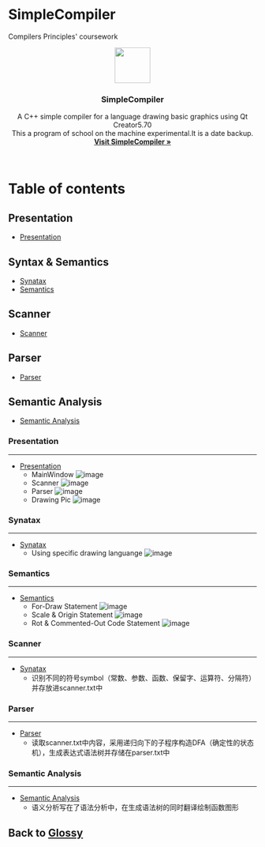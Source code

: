 ﻿# SimpleCompiler
Compilers Principles' coursework

<p align="center">
  <a href="https://github.com/Glossy">
    <img src="https://avatars1.githubusercontent.com/u/20094589?v=3&s=400" width=72 height=72>
  </a>

  <h3 align="center">SimpleCompiler</h3>

  <p align="center">
    A C++ simple compiler for a language drawing basic graphics using Qt Creator5.70
    <br>
    This a program of school on the machine experimental.It is a date backup. 
    <br>
    <a href="https://github.com/Glossy/SimpleComplier"><strong>Visit SimpleCompiler &raquo;</strong></a>
  </p>
</p>

<br>

# Table of contents

## Presentation
- [Presentation](#Presentation)

## Syntax & Semantics
- [Synatax](#PriorityQueue)
- [Semantics](#Semantics)

## Scanner
- [Scanner](#Scanner)

## Parser
- [Parser](#Parser)

## Semantic Analysis
- [Semantic Analysis](https://github.com/Glossy/SimpleComplier/tree/master/src/Parser.h)

### Presentation
---
- [Presentation](https://github.com/Glossy/SimpleComplier/tree/master/docs)
    - MainWindow
       ![image](https://github.com/Glossy/SimpleComplier/blob/master/docs/%E7%BC%96%E8%AF%91%E5%99%A8%E7%95%8C%E9%9D%A2.png)
    - Scanner
       ![image](https://github.com/Glossy/SimpleComplier/blob/master/docs/%E8%AF%8D%E6%B3%95%E5%88%86%E6%9E%90.png)
    - Parser
       ![image](https://github.com/Glossy/SimpleComplier/blob/master/docs/%E8%AF%AD%E6%B3%95%E5%88%86%E6%9E%90.png)
    - Drawing Pic
       ![image](https://github.com/Glossy/SimpleComplier/blob/master/docs/%E7%94%BB%E5%9B%BE.png)

### Synatax
---
- [Synatax](https://github.com/Glossy/SimpleComplier/tree/master/docs)
    - Using specific drawing languange
	![image](https://github.com/Glossy/SimpleComplier/blob/master/docs/%E8%AF%AD%E6%B3%95%E5%92%8C%E8%AF%AD%E4%B9%89%E8%A6%81%E6%B1%82.png)

### Semantics
---
- [Semantics](https://github.com/Glossy/SimpleComplier/tree/master/docs)
    - For-Draw Statement
	![image](https://github.com/Glossy/SimpleComplier/blob/master/docs/for-draw%E8%AF%AD%E5%8F%A5%E8%A6%81%E6%B1%82.png)
    - Scale & Origin Statement
	![image](https://github.com/Glossy/SimpleComplier/blob/master/docs/scale%EF%BC%8Corigin%E8%A6%81%E6%B1%82.png)
    - Rot & Commented-Out Code Statement
	![image](https://github.com/Glossy/SimpleComplier/blob/master/docs/rot%26%E6%B3%A8%E9%87%8A%E8%A6%81%E6%B1%82.png)

### Scanner
---
- [Synatax](https://github.com/Glossy/SimpleComplier/tree/master/src/Scanner.h)
    - 识别不同的符号symbol（常数、参数、函数、保留字、运算符、分隔符）并存放进scanner.txt中

### Parser
---
- [Parser](https://github.com/Glossy/SimpleComplier/tree/master/src/Parser.h)
    - 读取scanner.txt中内容，采用递归向下的子程序构造DFA（确定性的状态机），生成表达式语法树并存储在parser.txt中


### Semantic Analysis
---
- [Semantic Analysis](https://github.com/Glossy/SimpleComplier/tree/master/src/Parser.h)
    - 语义分析写在了语法分析中，在生成语法树的同时翻译绘制函数图形


## Back to [Glossy](https://github.com/Glossy)





